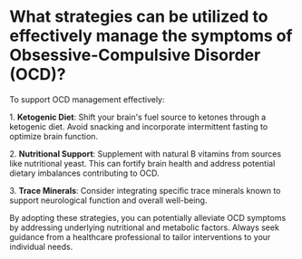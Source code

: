 # What strategies can be utilized to effectively manage the symptoms of Obsessive-Compulsive Disorder (OCD)?

To support OCD management effectively:

1\. **Ketogenic Diet**: Shift your brain's fuel source to ketones through a ketogenic diet. Avoid snacking and incorporate intermittent fasting to optimize brain function.

2\. **Nutritional Support**: Supplement with natural B vitamins from sources like nutritional yeast. This can fortify brain health and address potential dietary imbalances contributing to OCD.

3\. **Trace Minerals**: Consider integrating specific trace minerals known to support neurological function and overall well-being.

By adopting these strategies, you can potentially alleviate OCD symptoms by addressing underlying nutritional and metabolic factors. Always seek guidance from a healthcare professional to tailor interventions to your individual needs.